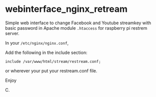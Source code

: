 # webinterface_nginx_retream

Simple web interface to change Facebook and Youtube streamkey with basic password in Apache module ```.htaccess``` for raspberry pi restrem server.

In your ```/etc/nginx/nginx.conf```,

Add the following in the include section:

```include /var/www/html/stream/restream.conf;```

or wherever your put your restream.conf file.

Enjoy

C.
